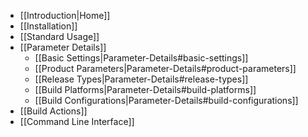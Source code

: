 * [[Introduction|Home]]
* [[Installation]]
* [[Standard Usage]]
* [[Parameter Details]]
    * [[Basic Settings|Parameter-Details#basic-settings]]
    * [[Product Parameters|Parameter-Details#product-parameters]]
    * [[Release Types|Parameter-Details#release-types]]
    * [[Build Platforms|Parameter-Details#build-platforms]]
    * [[Build Configurations|Parameter-Details#build-configurations]]
* [[Build Actions]]
* [[Command Line Interface]]